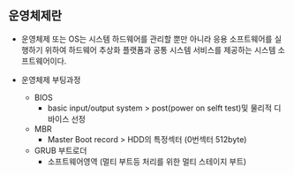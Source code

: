 ## 운영체제란
- 운영체제 또는 OS는 시스템 하드웨어를 관리할 뿐만 아니라 응용 소프트웨어를 실행하기 위하여 하드웨어 추상화 플랫폼과 공통 시스템 서비스를
제공하는 시스템 소프트웨어이다.

- 운영체제 부팅과정
    - BIOS
        - basic input/output system > post(power on selft test)및 물리적 디바이스 선정
    - MBR 
        - Master Boot record > HDD의 특정섹터 (0번섹터 512byte)
    - GRUB 부트로더
        - 소프트웨어영역 (멀티 부트등 처리를 위한 멀티 스테이지 부트)
    